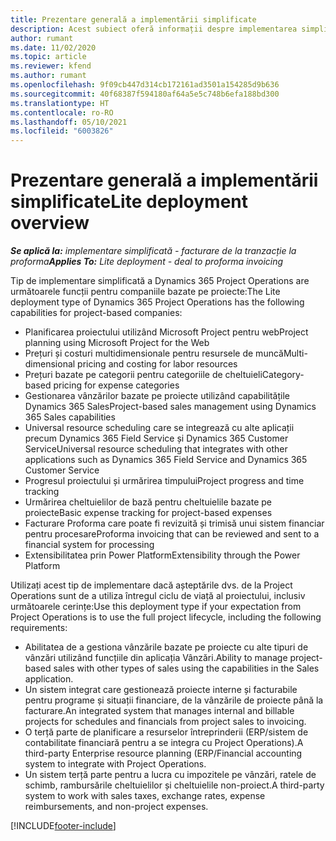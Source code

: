 ```yaml
---
title: Prezentare generală a implementării simplificate
description: Acest subiect oferă informații despre implementarea simplificată a Dynamics 365 Project Operations.
author: rumant
ms.date: 11/02/2020
ms.topic: article
ms.reviewer: kfend
ms.author: rumant
ms.openlocfilehash: 9f09cb447d314cb172161ad3501a154285d9b636
ms.sourcegitcommit: 40f68387f594180af64a5e5c748b6efa188bd300
ms.translationtype: HT
ms.contentlocale: ro-RO
ms.lasthandoff: 05/10/2021
ms.locfileid: "6003826"
---
```

# <a name="lite-deployment-overview"></a><span data-ttu-id="eff2f-103">Prezentare generală a implementării simplificate</span><span class="sxs-lookup"><span data-stu-id="eff2f-103">Lite deployment overview</span></span>

<span data-ttu-id="eff2f-104">_**Se aplică la:** implementare simplificată - facturare de la tranzacție la proforma_</span><span class="sxs-lookup"><span data-stu-id="eff2f-104">_**Applies To:** Lite deployment - deal to proforma invoicing_</span></span>

<span data-ttu-id="eff2f-105">Tip de implementare simplificată a Dynamics 365 Project Operations are următoarele funcții pentru companiile bazate pe proiecte:</span><span class="sxs-lookup"><span data-stu-id="eff2f-105">The Lite deployment type of Dynamics 365 Project Operations has the following capabilities for project-based companies:</span></span>

- <span data-ttu-id="eff2f-106">Planificarea proiectului utilizând Microsoft Project pentru web</span><span class="sxs-lookup"><span data-stu-id="eff2f-106">Project planning using Microsoft Project for the Web</span></span>
- <span data-ttu-id="eff2f-107">Prețuri și costuri multidimensionale pentru resursele de muncă</span><span class="sxs-lookup"><span data-stu-id="eff2f-107">Multi-dimensional pricing and costing for labor resources</span></span>
- <span data-ttu-id="eff2f-108">Prețuri bazate pe categorii pentru categoriile de cheltuieli</span><span class="sxs-lookup"><span data-stu-id="eff2f-108">Category-based pricing for expense categories</span></span>
- <span data-ttu-id="eff2f-109">Gestionarea vânzărilor bazate pe proiecte utilizând capabilitățile Dynamics 365 Sales</span><span class="sxs-lookup"><span data-stu-id="eff2f-109">Project-based sales management using Dynamics 365 Sales capabilities</span></span>
- <span data-ttu-id="eff2f-110">Universal resource scheduling care se integrează cu alte aplicații precum Dynamics 365 Field Service și Dynamics 365 Customer Service</span><span class="sxs-lookup"><span data-stu-id="eff2f-110">Universal resource scheduling that integrates with other applications such as Dynamics 365 Field Service and Dynamics 365 Customer Service</span></span>
- <span data-ttu-id="eff2f-111">Progresul proiectului și urmărirea timpului</span><span class="sxs-lookup"><span data-stu-id="eff2f-111">Project progress and time tracking</span></span>
- <span data-ttu-id="eff2f-112">Urmărirea cheltuielilor de bază pentru cheltuielile bazate pe proiecte</span><span class="sxs-lookup"><span data-stu-id="eff2f-112">Basic expense tracking for project-based expenses</span></span>
- <span data-ttu-id="eff2f-113">Facturare Proforma care poate fi revizuită și trimisă unui sistem financiar pentru procesare</span><span class="sxs-lookup"><span data-stu-id="eff2f-113">Proforma invoicing that can be reviewed and sent to a financial system for processing</span></span>
- <span data-ttu-id="eff2f-114">Extensibilitatea prin Power Platform</span><span class="sxs-lookup"><span data-stu-id="eff2f-114">Extensibility through the Power Platform</span></span>

<span data-ttu-id="eff2f-115">Utilizați acest tip de implementare dacă așteptările dvs. de la Project Operations sunt de a utiliza întregul ciclu de viață al proiectului, inclusiv următoarele cerințe:</span><span class="sxs-lookup"><span data-stu-id="eff2f-115">Use this deployment type if your expectation from Project Operations is to use the full project lifecycle, including the following requirements:</span></span>

- <span data-ttu-id="eff2f-116">Abilitatea de a gestiona vânzările bazate pe proiecte cu alte tipuri de vânzări utilizând funcțiile din aplicația Vânzări.</span><span class="sxs-lookup"><span data-stu-id="eff2f-116">Ability to manage project-based sales with other types of sales using the capabilities in the Sales application.</span></span>
- <span data-ttu-id="eff2f-117">Un sistem integrat care gestionează proiecte interne și facturabile pentru programe și situații financiare, de la vânzările de proiecte până la facturare.</span><span class="sxs-lookup"><span data-stu-id="eff2f-117">An integrated system that manages internal and billable projects for schedules and financials from project sales to invoicing.</span></span>
- <span data-ttu-id="eff2f-118">O terță parte de planificare a resurselor întreprinderii (ERP/sistem de contabilitate financiară pentru a se integra cu Project Operations).</span><span class="sxs-lookup"><span data-stu-id="eff2f-118">A third-party Enterprise resource planning (ERP/Financial accounting system to integrate with Project Operations.</span></span>
- <span data-ttu-id="eff2f-119">Un sistem terță parte pentru a lucra cu impozitele pe vânzări, ratele de schimb, rambursările cheltuielilor și cheltuielile non-proiect.</span><span class="sxs-lookup"><span data-stu-id="eff2f-119">A third-party system to work with sales taxes, exchange rates, expense reimbursements, and non-project expenses.</span></span>


[!INCLUDE[footer-include](../includes/footer-banner.md)]